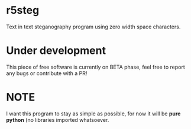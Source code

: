 # r5steg
Text in text steganography program using zero width space characters.

# Under development
This piece of free software is currently on BETA phase, feel free to report any bugs or contribute with a PR!

# NOTE
I want this program to stay as simple as possible, for now it will be **pure python** (no libraries imported whatsoever. 
